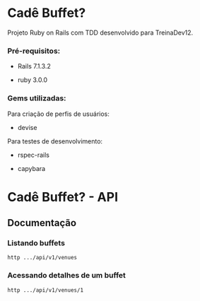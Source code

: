 # Cadê Buffet?

Projeto Ruby on Rails com TDD desenvolvido para TreinaDev12.

### Pré-requisitos:

* Rails 7.1.3.2

* ruby 3.0.0

### Gems utilizadas:

Para criação de perfis de usuários:

* devise

Para testes de desenvolvimento:

* rspec-rails

* capybara




# Cadê Buffet? - API

## Documentação

### Listando buffets

    http .../api/v1/venues

### Acessando detalhes de um buffet

    http .../api/v1/venues/1


